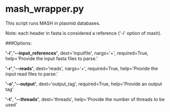 # mash_wrapper.py

This script runs MASH in plasmid databases.

Note: each header in fasta is considered a reference ('-i' option of mash).

###Options:

**'-i'**,**'--input_references'**, dest='inputfile', nargs='+', required=True, help='Provide the input fasta files to parse.'

**'-r'**,**'--reads'**, dest='reads', nargs='+', required=True, help='Provide the input read files to parse.'	

**'-o'**,**'--output'**, dest='output_tag', required=True, help='Provide an output tag'

**'-t'**, **'--threads'**, dest='threads', help='Provide the number of threads to be used'
